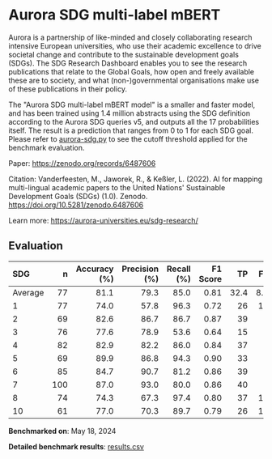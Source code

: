 # Aurora SDG multi-label mBERT

Aurora is a partnership of like-minded and closely collaborating research
intensive European universities, who use their academic excellence to drive
societal change and contribute to the sustainable development goals (SDGs).
The SDG Research Dashboard enables you to see the research publications that
relate to the Global Goals, how open and freely available these are to
society, and what (non-)governmental organisations make use of these
publications in their policy.

The "Aurora SDG multi-label mBERT model" is a smaller and faster model, and
has been trained using 1.4 million abstracts using the SDG definition
according to the Aurora SDG queries v5, and outputs all the 17 probabilities
itself. The result is a prediction that ranges from 0 to 1 for each SDG goal.
Please refer to [aurora-sdg.py](aurora-sdg.py) to see the cutoff threshold
applied for the benchmark evaluation.

Paper: https://zenodo.org/records/6487606

Citation: Vanderfeesten, M., Jaworek, R., & Keßler, L. (2022). AI for mapping
multi-lingual academic papers to the United Nations' Sustainable Development
Goals (SDGs) (1.0). Zenodo. https://doi.org/10.5281/zenodo.6487606


Learn more: https://aurora-universities.eu/sdg-research/

## Evaluation

| SDG     |   n |   Accuracy (%) |   Precision (%) |   Recall (%) |   F1 Score |   TP |   FP |   TN |   FN |
|:--------|----:|---------------:|----------------:|-------------:|-----------:|-----:|-----:|-----:|-----:|
| Average |  77 |           81.1 |            79.3 |         85.0 |       0.81 | 32.4 |  8.7 | 30.2 |  5.7 |
| 1       |  77 |           74.0 |            57.8 |         96.3 |       0.72 |   26 |   19 |   31 |    1 |
| 2       |  69 |           82.6 |            86.7 |         86.7 |       0.87 |   39 |    6 |   18 |    6 |
| 3       |  76 |           77.6 |            78.9 |         53.6 |       0.64 |   15 |    4 |   44 |   13 |
| 4       |  82 |           82.9 |            82.2 |         86.0 |       0.84 |   37 |    8 |   31 |    6 |
| 5       |  69 |           89.9 |            86.8 |         94.3 |       0.90 |   33 |    5 |   29 |    2 |
| 6       |  85 |           84.7 |            90.7 |         81.2 |       0.86 |   39 |    4 |   33 |    9 |
| 7       | 100 |           87.0 |            93.0 |         80.0 |       0.86 |   40 |    3 |   47 |   10 |
| 8       |  74 |           74.3 |            67.3 |         97.4 |       0.80 |   37 |   18 |   18 |    1 |
| 10      |  61 |           77.0 |            70.3 |         89.7 |       0.79 |   26 |   11 |   21 |    3 |

**Benchmarked on**: May 18, 2024

**Detailed benchmark results**: [results.csv](results.csv)